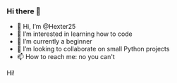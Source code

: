 ### Hi there 👋

- 👋 Hi, I’m @Hexter25
- 👀 I’m interested in learning how to code
- 🌱 I’m currently a beginner 
- 💞️ I’m looking to collaborate on small Python projects
- 📫 How to reach me: no you can't

<!---
SlipBad/SlipBad is a ✨ special ✨ repository because its `README.md` (this file) appears on your GitHub profile.
You can click the Preview link to take a look at your changes.
--->

Hi! 
